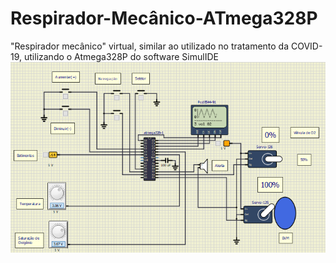 # Respirador-Mecânico-ATmega328P
"Respirador mecânico" virtual, similar ao utilizado no tratamento da COVID-19, utilizando o Atmega328P do software SimulIDE
![](Sprint_9/resp.PNG)
